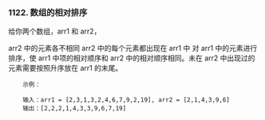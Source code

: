 ### 1122. 数组的相对排序


给你两个数组，arr1 和 arr2，

arr2 中的元素各不相同
arr2 中的每个元素都出现在 arr1 中
对 arr1 中的元素进行排序，使 arr1 中项的相对顺序和 arr2 中的相对顺序相同。未在 arr2 中出现过的元素需要按照升序放在 arr1 的末尾。

 
```
    示例：
    
    输入：arr1 = [2,3,1,3,2,4,6,7,9,2,19], arr2 = [2,1,4,3,9,6]
    输出：[2,2,2,1,4,3,3,9,6,7,19]
```